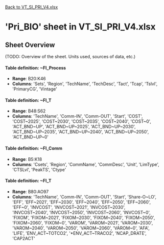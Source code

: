 [Back to VT_SI_PRI_V4.xlsx](README.md)

# 'Pri_BIO' sheet in VT_SI_PRI_V4.xlsx

## Sheet Overview

(TODO: Overview of the sheet. Units used, sources of data, etc.)

#### Table definition: ~FI_Process
- **Range**: B20:K46
- **Columns**: 'Sets', 'Region', 'TechName', 'TechDesc', 'Tact', 'Tcap', 'Tslvl', 'PrimaryCG', 'Vintage'

#### Table definition: ~FI_T
- **Range**: B48:S62
- **Columns**: 'TechName', 'Comm-IN', 'Comm-OUT', 'Start', 'COST', 'COST\~2025', 'COST\~2030', 'COST\~2035', 'COST\~2040', 'COST\~0', 'ACT_BND\~UP', 'ACT_BND\~UP\~2025', 'ACT_BND\~UP\~2030', 'ACT_BND\~UP\~2035', 'ACT_BND\~UP\~2040', 'ACT_BND\~UP\~2050', 'ACT_BND\~UP\~0'

#### Table definition: ~FI_Comm
- **Range**: B5:K18
- **Columns**: 'Csets', 'Region', 'CommName', 'CommDesc', 'Unit', 'LimType', 'CTSLvl', 'PeakTS', 'Ctype'

#### Table definition: ~FI_T
- **Range**: B80:AO97
- **Columns**: 'TechName', 'Comm-IN', 'Comm-OUT', 'Start', 'Share-O\~LO', 'EFF', 'EFF\~2021', 'EFF\~2030', 'EFF\~2040', 'EFF\~2050', 'EFF\~2060', 'EFF\~0', 'INVCOST', 'INVCOST\~2021', 'INVCOST\~2030', 'INVCOST\~2040', 'INVCOST\~2050', 'INVCOST\~2060', 'INVCOST\~0', 'FIXOM', 'FIXOM\~2021', 'FIXOM\~2030', 'FIXOM\~2040', 'FIXOM\~2050', 'FIXOM\~2060', 'FIXOM\~0', 'VAROM', 'VAROM\~2021', 'VAROM\~2030', 'VAROM\~2040', 'VAROM\~2050', 'VAROM\~2060', 'VAROM\~0', 'AFA', 'LIFE', 'ENV_ACT\~TOTCO2', '*ENV_ACT\~TRACO2', 'NCAP_DRATE', 'CAP2ACT'


